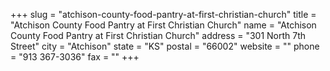 +++
slug = "atchison-county-food-pantry-at-first-christian-church"
title = "Atchison County Food Pantry at First Christian Church"
name = "Atchison County Food Pantry at First Christian Church"
address = "301 North 7th Street"
city = "Atchison"
state = "KS"
postal = "66002"
website = ""
phone = "913 367-3036"
fax = ""
+++
